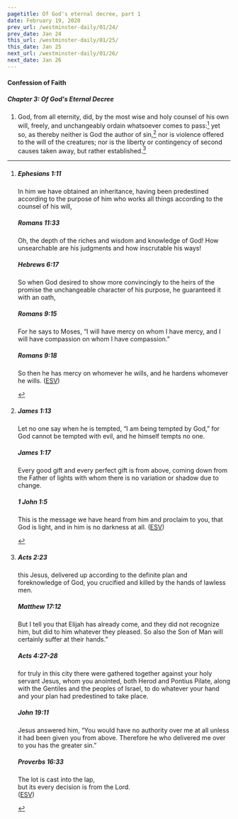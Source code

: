 ```yaml
---
pagetitle: Of God's eternal decree, part 1
date: February 19, 2020
prev_url: /westminster-daily/01/24/
prev_date: Jan 24
this_url: /westminster-daily/01/25/
this_date: Jan 25
next_url: /westminster-daily/01/26/
next_date: Jan 26
---
```


#### Confession of Faith

##### Chapter 3: Of God's Eternal Decree

1. God, from all eternity, did, by the most wise and holy counsel of his own will, freely, and unchangeably ordain whatsoever comes to pass:[^fnref:wcf1] yet so, as thereby neither is God the author of sin,[^fnref:wcf2] nor is violence offered to the will of the creatures; nor is the liberty or contingency of second causes taken away, but rather established.[^fnref:wcf3]

[^fnref:wcf1]: <div class="esv"><h5>Ephesians 1:11</h5> <div class="esv-text"><p id="p49001011.01-1">In him we have obtained an inheritance, having been predestined according to the purpose of him who works all things according to the counsel of his will,</p> </div><h5>Romans 11:33</h5> <div class="esv-text"><p id="p45011033.01-2">Oh, the depth of the riches and wisdom and knowledge of God! How unsearchable are his judgments and how inscrutable his ways!</p> </div><h5>Hebrews 6:17</h5> <div class="esv-text"><p id="p58006017.01-3">So when God desired to show more convincingly to the heirs of the promise the unchangeable character of his purpose, he guaranteed it with an oath,</p> </div><h5>Romans 9:15</h5> <div class="esv-text"><p id="p45009015.01-4">For he says to Moses, &#8220;I will have mercy on whom I have mercy, and I will have compassion on whom I have compassion.&#8221;</p> </div><h5>Romans 9:18</h5> <div class="esv-text"><p id="p45009018.01-5">So then he has mercy on whomever he wills, and he hardens whomever he wills.  (<a href="http://www.esv.org" class="copyright">ESV</a>)</p> </div> </div>

[^fnref:wcf2]: <div class="esv"><h5>James 1:13</h5> <div class="esv-text"><p id="p59001013.01-1">Let no one say when he is tempted, &#8220;I am being tempted by God,&#8221; for God cannot be tempted with evil, and he himself tempts no one.</p> </div><h5>James 1:17</h5> <div class="esv-text"><p id="p59001017.01-2">Every good gift and every perfect gift is from above, coming down from the Father of lights with whom there is no variation or shadow due to change.</p> </div><h5>1 John 1:5</h5> <div class="esv-text"> <p id="p62001005.05-3">This is the message we have heard from him and proclaim to you, that God is light, and in him is no darkness at all.  (<a href="http://www.esv.org" class="copyright">ESV</a>)</p> </div> </div>

[^fnref:wcf3]: <div class="esv"><h5>Acts 2:23</h5> <div class="esv-text"><p id="p44002023.01-1">this Jesus, delivered up according to the definite plan and foreknowledge of God, you crucified and killed by the hands of lawless men.</p> </div><h5>Matthew 17:12</h5> <div class="esv-text"><p id="p40017012.01-2"><span class="woc">But I tell you that Elijah has already come, and they did not recognize him, but did to him whatever they pleased. So also the Son of Man will certainly suffer at their hands.&#8221;</span></p> </div><h5>Acts 4:27-28</h5> <div class="esv-text"><p class="same-paragraph" id="p44004027.01-3">for truly in this city there were gathered together against your holy servant Jesus, whom you anointed, both Herod and Pontius Pilate, along with the Gentiles and the peoples of Israel, to do whatever your hand and your plan had predestined to take place.</p> </div><h5>John 19:11</h5> <div class="esv-text"><p id="p43019011.01-4">Jesus answered him, <span class="woc">&#8220;You would have no authority over me at all unless it had been given you from above. Therefore he who delivered me over to you has the greater sin.&#8221;</span></p> </div><h5>Proverbs 16:33</h5> <div class="esv-text"><div class="block-indent"> <p class="line-group" id="p20016033.01-5">The lot is cast into the lap,<br /> <span class="indent"></span>but its every decision is from the <span class="small-caps">Lord</span>.<br />   (<a href="http://www.esv.org" class="copyright">ESV</a>)</p> </div> </div> </div>

